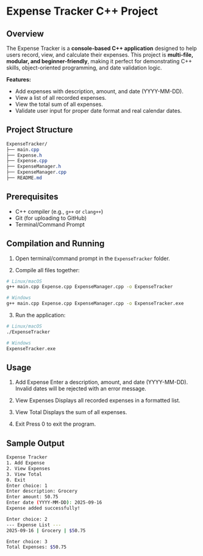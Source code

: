 # Expense Tracker C++ Project

## Overview
The Expense Tracker is a **console-based C++ application** designed to help users record, view, and calculate their expenses. This project is **multi-file, modular, and beginner-friendly**, making it perfect for demonstrating C++ skills, object-oriented programming, and date validation logic.

**Features:**
- Add expenses with description, amount, and date (YYYY-MM-DD).  
- View a list of all recorded expenses.  
- View the total sum of all expenses.  
- Validate user input for proper date format and real calendar dates.  

## Project Structure
```css
ExpenseTracker/
├── main.cpp
├── Expense.h
├── Expense.cpp
├── ExpenseManager.h
├── ExpenseManager.cpp
├── README.md
```
## Prerequisites
- C++ compiler (e.g., `g++` or `clang++`)  
- Git (for uploading to GitHub)  
- Terminal/Command Prompt  

## Compilation and Running

1. Open terminal/command prompt in the `ExpenseTracker` folder.  

2. Compile all files together:

```bash
# Linux/macOS
g++ main.cpp Expense.cpp ExpenseManager.cpp -o ExpenseTracker

# Windows
g++ main.cpp Expense.cpp ExpenseManager.cpp -o ExpenseTracker.exe
```
3. Run the application:
```bash
# Linux/macOS
./ExpenseTracker

# Windows
ExpenseTracker.exe
```
## Usage

1. Add Expense
Enter a description, amount, and date (YYYY-MM-DD).
Invalid dates will be rejected with an error message.

2. View Expenses
Displays all recorded expenses in a formatted list.

3. View Total
Displays the sum of all expenses.

4. Exit
Press 0 to exit the program.

## Sample Output
```bash
Expense Tracker
1. Add Expense
2. View Expenses
3. View Total
0. Exit
Enter choice: 1
Enter description: Grocery
Enter amount: 50.75
Enter date (YYYY-MM-DD): 2025-09-16
Expense added successfully!

Enter choice: 2
--- Expense List ---
2025-09-16 | Grocery | $50.75

Enter choice: 3
Total Expenses: $50.75
```
